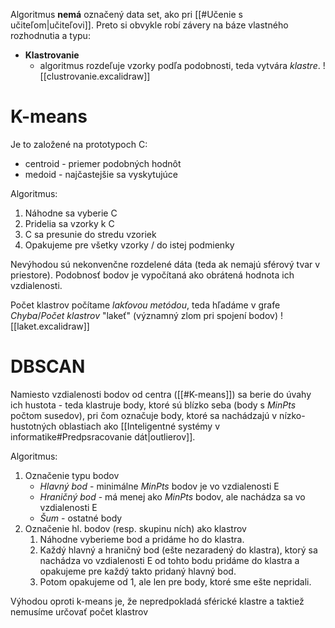 Algoritmus **nemá** označený data set, ako pri [[#Učenie s učiteľom|učiteľovi]]. Preto si obvykle robí závery na báze vlastného rozhodnutia a typu:
- **Klastrovanie**
	- algoritmus rozdeľuje vzorky podľa podobnosti, teda vytvára *klastre*.
![[clustrovanie.excalidraw]]


# K-means
Je to založené na prototypoch C:
- centroid - priemer podobných hodnôt
- medoid - najčastejšie sa vyskytujúce

Algoritmus:
1. Náhodne sa vyberie C
2. Pridelia sa vzorky k C
3. C sa presunie do stredu vzoriek
4. Opakujeme pre všetky vzorky / do istej podmienky

Nevýhodou sú nekonvenčne rozdelené dáta (teda ak nemajú sférový tvar v priestore). Podobnosť bodov je vypočítaná ako obrátená hodnota ich vzdialenosti.

Počet klastrov počítame *lakťovou metódou*, teda hľadáme v grafe *Chyba*/*Počet klastrov* "lakeť" (významný zlom pri spojení bodov)
![[laket.excalidraw]]

# DBSCAN
Namiesto vzdialenosti bodov od centra ([[#K-means]]) sa berie do úvahy ich hustota - teda klastruje body, ktoré sú blízko seba (body s *MinPts* počtom susedov), pri čom označuje body, ktoré sa nachádzajú v nízko-hustotných oblastiach ako [[Inteligentné systémy v informatike#Predpsracovanie dát|outlierov]].

Algoritmus:
1. Označenie typu bodov
	- *Hlavný bod* - minimálne *MinPts* bodov je vo vzdialenosti E
	- *Hraničný bod* - má menej ako *MinPts* bodov, ale nachádza sa vo vzdialenosti E
	- *Šum* - ostatné body
2. Označenie hl. bodov (resp. skupinu ních) ako klastrov
	1. Náhodne vyberieme bod a pridáme ho do klastra.
	2. Každý hlavný a hraničný bod (ešte nezaradený do klastra), ktorý sa nachádza vo vzdialenosti E od tohto bodu pridáme do klastra a opakujeme pre každý takto pridaný hlavný bod.
	3. Potom opakujeme od 1, ale len pre body, ktoré sme ešte nepridali.

Výhodou oproti k-means je, že nepredpokladá sférické klastre a taktiež nemusíme určovať počet klastrov